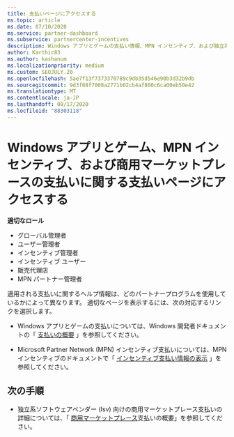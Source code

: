 ```yaml
---
title: 支払いページにアクセスする
ms.topic: article
ms.date: 07/10/2020
ms.service: partner-dashboard
ms.subservice: partnercenter-incentives
description: Windows アプリとゲームの支払い情報、MPN インセンティブ、および独立系ソフトウェアベンダー向けの商用マーケットプレース支払いにアクセスする方法について説明します。
author: Karthic83
ms.author: kashanum
ms.localizationpriority: medium
ms.custom: SEOJULY.20
ms.openlocfilehash: 5ae7f13f7373370789c9db35d546e90b3d32b9db
ms.sourcegitcommit: 9d3f88f7008a2771b02cb4af860c6ca00eb50e42
ms.translationtype: MT
ms.contentlocale: ja-JP
ms.lasthandoff: 08/17/2020
ms.locfileid: "88303118"
---
```

# <a name="access-payouts-pages-for-windows-apps-and-games-mpn-incentives-and-commercial-marketplace-payments"></a>Windows アプリとゲーム、MPN インセンティブ、および商用マーケットプレースの支払いに関する支払いページにアクセスする

**適切なロール**
-   グローバル管理者
-   ユーザー管理者
-   インセンティブ管理者
-   インセンティブ ユーザー
-   販売代理店
-   MPN パートナー管理者

適用される支払いに関するヘルプ情報は、どのパートナープログラムを使用しているかによって異なります。 適切なページを表示するには、次の対応するリンクを選択します。

- Windows アプリとゲームの支払いについては、Windows 開発者ドキュメントの「 [支払いの概要](https://docs.microsoft.com/windows/uwp/publish/payout-summary) 」を参照してください。

- Microsoft Partner Network (MPN) インセンティブ支払いについては、MPN インセンティブのドキュメントで「 [インセンティブ支払い情報の表示](understand-incentive-payouts.md) 」を参照してください。

## <a name="next-steps"></a>次の手順

- 独立系ソフトウェアベンダー (Isv) 向けの商用マーケットプレース支払いの詳細については、「 [商用マーケットプレース](https://docs.microsoft.com/azure/marketplace/partner-center-portal/payout-summary)支払いの概要」を参照してください。
